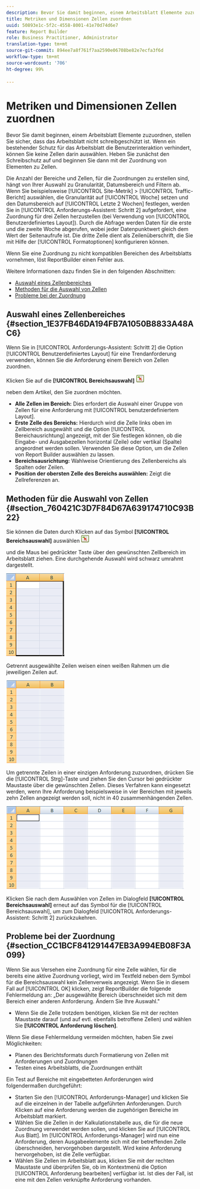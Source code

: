 ```yaml
---
description: Bevor Sie damit beginnen, einem Arbeitsblatt Elemente zuzuordnen, stellen Sie sicher, dass das Arbeitsblatt nicht schreibgeschützt ist. Wenn ein bestehender Schutz für das Arbeitsblatt die Benutzerinteraktion verhindert, können Sie keine Zellen darin auswählen. Heben Sie zunächst den Schreibschutz auf und beginnen Sie dann mit der Zuordnung von Elementen zu Zellen.
title: Metriken und Dimensionen Zellen zuordnen
uuid: 50893e1c-5f2c-4558-8001-41e70d74d6e7
feature: Report Builder
role: Business Practitioner, Administrator
translation-type: tm+mt
source-git-commit: 894ee7a8f761f7aa2590e06708be82e7ecfa3f6d
workflow-type: tm+mt
source-wordcount: '706'
ht-degree: 99%

---
```



# Metriken und Dimensionen Zellen zuordnen

Bevor Sie damit beginnen, einem Arbeitsblatt Elemente zuzuordnen, stellen Sie sicher, dass das Arbeitsblatt nicht schreibgeschützt ist. Wenn ein bestehender Schutz für das Arbeitsblatt die Benutzerinteraktion verhindert, können Sie keine Zellen darin auswählen. Heben Sie zunächst den Schreibschutz auf und beginnen Sie dann mit der Zuordnung von Elementen zu Zellen.

Die Anzahl der Bereiche und Zellen, für die Zuordnungen zu erstellen sind, hängt von Ihrer Auswahl zu Granularität, Datumsbereich und Filtern ab. Wenn Sie beispielsweise [!UICONTROL Site-Metrik] > [!UICONTROL Traffic-Bericht] auswählen, die Granularität auf [!UICONTROL Woche] setzen und den Datumsbereich auf [!UICONTROL Letzte 2 Wochen] festlegen, werden Sie in [!UICONTROL Anforderungs-Assistent: Schritt 2] aufgefordert, eine Zuordnung für drei Zellen herzustellen (bei Verwendung von [!UICONTROL Benutzerdefiniertes Layout]). Durch die Abfrage werden Daten für die erste und die zweite Woche abgerufen, wobei jeder Datenpunktwert gleich dem Wert der Seitenaufrufe ist. Die dritte Zelle dient als Zeilenüberschrift, die Sie mit Hilfe der [!UICONTROL Formatoptionen] konfigurieren können.

Wenn Sie eine Zuordnung zu nicht kompatiblen Bereichen des Arbeitsblatts vornehmen, löst ReportBuilder einen Fehler aus.

Weitere Informationen dazu finden Sie in den folgenden Abschnitten:

* [Auswahl eines Zellenbereiches ](/help/analyze/report-builder/layout/map-metrics-and-dimensions-to-cells.md#section_1E37FB46DA194FB7A1050B8833A48AC6)
* [Methoden für die Auswahl von Zellen ](/help/analyze/report-builder/layout/map-metrics-and-dimensions-to-cells.md#section_760421C3D7F84D67A639174710C93B22)
* [Probleme bei der Zuordnung ](/help/analyze/report-builder/layout/map-metrics-and-dimensions-to-cells.md#section_CC1BCF841291447EB3A994EB08F3A099)

## Auswahl eines Zellenbereiches {#section_1E37FB46DA194FB7A1050B8833A48AC6}

Wenn Sie in [!UICONTROL Anforderungs-Assistent: Schritt 2] die Option [!UICONTROL Benutzerdefiniertes Layout] für eine Trendanforderung verwenden, können Sie die Anforderung einem Bereich von Zellen zuordnen.

Klicken Sie auf die **[!UICONTROL Bereichsauswahl]** ![select_cell_icon.png](assets/select_cell_icon.png)

neben dem Artikel, den Sie zuordnen möchten.

* **Alle Zellen im Bereich:** Dies erfordert die Auswahl einer Gruppe von Zellen für eine Anforderung mit [!UICONTROL benutzerdefiniertem Layout].
* **Erste Zelle des Bereichs:** Hierdurch wird die Zelle links oben im Zellbereich ausgewählt und die Option [!UICONTROL Bereichausrichtung] angezeigt, mit der Sie festlegen können, ob die Eingabe- und Ausgabezellen horizontal (Zeile) oder vertikal (Spalte) angeordnet werden sollen. Verwenden Sie diese Option, um die Zellen von Report Builder auswählen zu lassen.
* **Bereichsausrichtung:** Wahlweise Orientierung des Zellenbereichs als Spalten oder Zeilen.
* **Position der obersten Zelle des Bereichs auswählen:** Zeigt die Zellreferenzen an.

## Methoden für die Auswahl von Zellen {#section_760421C3D7F84D67A639174710C93B22}

Sie können die Daten durch Klicken auf das Symbol **[!UICONTROL Bereichsauswahl]** auswählen ![select_cell_icon.png](assets/select_cell_icon.png)

und die Maus bei gedrückter Taste über den gewünschten Zellbereich im Arbeitsblatt ziehen. Eine durchgehende Auswahl wird schwarz umrahmt dargestellt.

![](assets/twenty_cells.gif)

Getrennt ausgewählte Zeilen weisen einen weißen Rahmen um die jeweiligen Zeilen auf.

![](assets/twoXten_cells_highlighted.gif)

Um getrennte Zeilen in einer einzigen Anforderung zuzuordnen, drücken Sie die [!UICONTROL Strg]-Taste und ziehen Sie den Cursor bei gedrückter Maustaste über die gewünschten Zellen. Dieses Verfahren kann eingesetzt werden, wenn Ihre Anforderung beispielsweise in vier Bereichen mit jeweils zehn Zellen angezeigt werden soll, nicht in 40 zusammenhängenden Zellen.

![](assets/map4.png)

Klicken Sie nach dem Auswählen von Zellen im Dialogfeld **[!UICONTROL Bereichsauswahl]** erneut auf das Symbol für die [!UICONTROL Bereichsauswahl], um zum Dialogfeld [!UICONTROL Anforderungs-Assistent: Schritt 2] zurückzukehren.

## Probleme bei der Zuordnung {#section_CC1BCF841291447EB3A994EB08F3A099}

Wenn Sie aus Versehen eine Zuordnung für eine Zelle wählen, für die bereits eine aktive Zuordnung vorliegt, wird im Textfeld neben dem Symbol für die Bereichsauswahl kein Zellenverweis angezeigt. Wenn Sie in diesem Fall auf [!UICONTROL OK] klicken, zeigt ReportBuilder die folgende Fehlermeldung an: „Der ausgewählte Bereich überschneidet sich mit dem Bereich einer anderen Anforderung. Ändern Sie Ihre Auswahl.&quot;

* Wenn Sie die Zelle trotzdem benötigen, klicken Sie mit der rechten Maustaste darauf (und auf evtl. ebenfalls betroffene Zellen) und wählen Sie **[!UICONTROL Anforderung löschen]**.

Wenn Sie diese Fehlermeldung vermeiden möchten, haben Sie zwei Möglichkeiten:

* Planen des Berichtsformats durch Formatierung von Zellen mit Anforderungen und Zuordnungen
* Testen eines Arbeitsblatts, die Zuordnungen enthält

Ein Test auf Bereiche mit eingebetteten Anforderungen wird folgendermaßen durchgeführt:

* Starten Sie den [!UICONTROL Anforderungs-Manager] und klicken Sie auf die einzelnen in der Tabelle aufgeführten Anforderungen. Durch Klicken auf eine Anforderung werden die zugehörigen Bereiche im Arbeitsblatt markiert.
* Wählen Sie die Zellen in der Kalkulationstabelle aus, die für die neue Zuordnung verwendet werden sollen, und klicken Sie auf [!UICONTROL Aus Blatt]. Im [!UICONTROL Anforderungs-Manager] wird nun eine Anforderung, deren Ausgabeelemente sich mit der betreffenden Zelle überschneiden, hervorgehoben dargestellt. Wird keine Anforderung hervorgehoben, ist die Zelle verfügbar.
* Wählen Sie Zellen im Arbeitsblatt aus, klicken Sie mit der rechten Maustaste und überprüfen Sie, ob im Kontextmenü die Option [!UICONTROL Anforderung bearbeiten] verfügbar ist. Ist dies der Fall, ist eine mit den Zellen verknüpfte Anforderung vorhanden.
